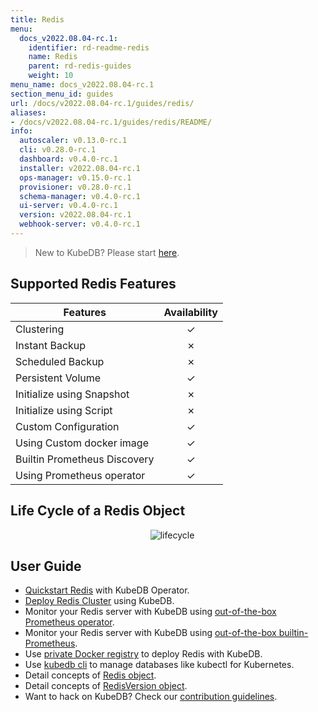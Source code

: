 ```yaml
---
title: Redis
menu:
  docs_v2022.08.04-rc.1:
    identifier: rd-readme-redis
    name: Redis
    parent: rd-redis-guides
    weight: 10
menu_name: docs_v2022.08.04-rc.1
section_menu_id: guides
url: /docs/v2022.08.04-rc.1/guides/redis/
aliases:
- /docs/v2022.08.04-rc.1/guides/redis/README/
info:
  autoscaler: v0.13.0-rc.1
  cli: v0.28.0-rc.1
  dashboard: v0.4.0-rc.1
  installer: v2022.08.04-rc.1
  ops-manager: v0.15.0-rc.1
  provisioner: v0.28.0-rc.1
  schema-manager: v0.4.0-rc.1
  ui-server: v0.4.0-rc.1
  version: v2022.08.04-rc.1
  webhook-server: v0.4.0-rc.1
---
```


> New to KubeDB? Please start [here](/docs/v2022.08.04-rc.1/README).

## Supported Redis Features

| Features                     | Availability |
| ---------------------------- | :----------: |
| Clustering                   |   &#10003;   |
| Instant Backup               |   &#10007;   |
| Scheduled Backup             |   &#10007;   |
| Persistent Volume            |   &#10003;   |
| Initialize using Snapshot    |   &#10007;   |
| Initialize using Script      |   &#10007;   |
| Custom Configuration         |   &#10003;   |
| Using Custom docker image    |   &#10003;   |
| Builtin Prometheus Discovery |   &#10003;   |
| Using Prometheus operator    |   &#10003;   |

## Life Cycle of a Redis Object

<p align="center">
  <img alt="lifecycle"  src="/docs/v2022.08.04-rc.1/images/redis/redis-lifecycle.png">
</p>

## User Guide

- [Quickstart Redis](/docs/v2022.08.04-rc.1/guides/redis/quickstart/quickstart) with KubeDB Operator.
- [Deploy Redis Cluster](/docs/v2022.08.04-rc.1/guides/redis/clustering/redis-cluster) using KubeDB.
- Monitor your Redis server with KubeDB using [out-of-the-box Prometheus operator](/docs/v2022.08.04-rc.1/guides/redis/monitoring/using-prometheus-operator).
- Monitor your Redis server with KubeDB using [out-of-the-box builtin-Prometheus](/docs/v2022.08.04-rc.1/guides/redis/monitoring/using-builtin-prometheus).
- Use [private Docker registry](/docs/v2022.08.04-rc.1/guides/redis/private-registry/using-private-registry) to deploy Redis with KubeDB.
- Use [kubedb cli](/docs/v2022.08.04-rc.1/guides/redis/cli/cli) to manage databases like kubectl for Kubernetes.
- Detail concepts of [Redis object](/docs/v2022.08.04-rc.1/guides/redis/concepts/redis).
- Detail concepts of [RedisVersion object](/docs/v2022.08.04-rc.1/guides/redis/concepts/catalog).
- Want to hack on KubeDB? Check our [contribution guidelines](/docs/v2022.08.04-rc.1/CONTRIBUTING).
